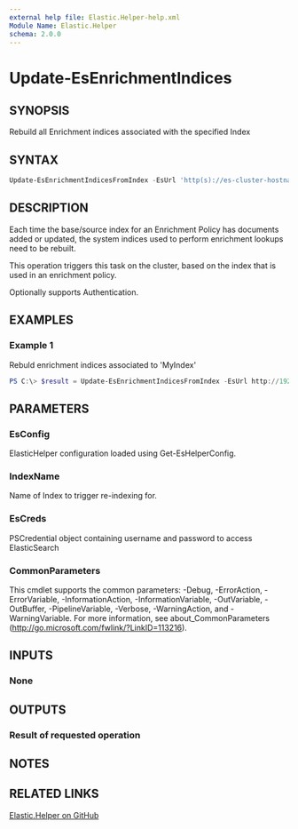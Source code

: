 ```yaml
---
external help file: Elastic.Helper-help.xml
Module Name: Elastic.Helper
schema: 2.0.0
---
```


# Update-EsEnrichmentIndices

## SYNOPSIS

Rebuild all Enrichment indices associated with the specified Index

## SYNTAX

```powershell
Update-EsEnrichmentIndicesFromIndex -EsUrl 'http(s)://es-cluster-hostname-or-ip:9200' -Policy 'PolicyName' [-EsCred PSCredentialObject]
```

## DESCRIPTION

Each time the base/source index for an Enrichment Policy has documents added or updated, the system indices used to perform enrichment lookups need to be rebuilt.

This operation triggers this task on the cluster, based on the index that is used in an enrichment policy.

Optionally supports Authentication.

## EXAMPLES

### Example 1

Rebuld enrichment indices associated to 'MyIndex'

```powershell
PS C:\> $result = Update-EsEnrichmentIndicesFromIndex -EsUrl http://192.168.1.10:9200 -IndexName 'MyIndex'
```

## PARAMETERS

### EsConfig

ElasticHelper configuration loaded using Get-EsHelperConfig.

### IndexName

Name of Index to trigger re-indexing for.

### EsCreds

PSCredential object containing username and password to access ElasticSearch

### CommonParameters

This cmdlet supports the common parameters: -Debug, -ErrorAction, -ErrorVariable, -InformationAction, -InformationVariable, -OutVariable, -OutBuffer, -PipelineVariable, -Verbose, -WarningAction, and -WarningVariable. For more information, see about_CommonParameters (<http://go.microsoft.com/fwlink/?LinkID=113216>).

## INPUTS

### None

## OUTPUTS

### Result of requested operation

## NOTES

## RELATED LINKS

[Elastic.Helper on GitHub](https://github.com/IPSecMSSP/Elastic.Helper)
